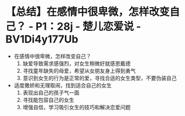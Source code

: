 # 【总结】在感情中很卑微，怎样改变自己？ - P1：28j - 楚儿恋爱说 - BV1Di4y177Ub

-   在感情中很卑微，怎样改变自己？
    1.  缺爱导致需求感强烈，对女生稍微好就感恩戴德
    2.  寻找童年缺失的母爱，希望从女朋友身上得到勇气
    3.  意识到女生的行为是正常的爱，寻找合适的女生类型，不要伪装自己
-   适度撒娇和无理取闹，找到适合自己的女生
    1.  表现出自己的孩子气一面
    2.  寻找能包容自己的女生
    3.  增强自信，学习吸引女生的技巧和解决恋爱问题